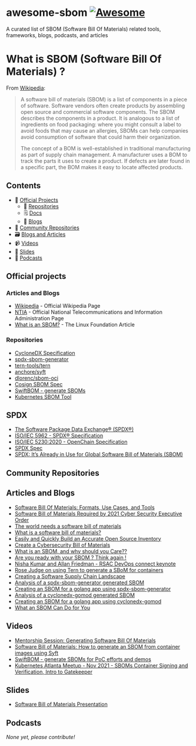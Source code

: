 # awesome-sbom [![Awesome](https://awesome.re/badge.svg)](https://awesome.re)
A curated list of SBOM (Software Bill Of Materials) related tools, frameworks, blogs, podcasts, and articles

# What is SBOM (Software Bill Of Materials) ? 
From [Wikipedia](https://en.wikipedia.org/wiki/Software_bill_of_materials):
> A software bill of materials (SBOM) is a list of components in a piece of software. Software vendors often create products by assembling open source and commercial software components. The SBOM describes the components in a product. It is analogous to a list of ingredients on food packaging: where you might consult a label to avoid foods that may cause an allergies, SBOMs can help companies avoid consumption of software that could harm their organization.
>
> The concept of a BOM is well-established in traditional manufacturing as part of supply chain management. A manufacturer uses a BOM to track the parts it uses to create a product. If defects are later found in a specific part, the BOM makes it easy to locate affected products.

## Contents

- 💼 [Official Projects](#official-projects)
    - 📂 [Repositories](#repositories)
    - 🗒️ [Docs](#docs)
    - 📰 [Blogs](#blogs-and-articles)
- 🐾 [Community Repositories](#community-repositories)
- 🗃️ [Blogs and Articles](#blogs-and-articles)
- 📹 [Videos](#videos)
- 📑 [Slides](#slides)
- 🎤 [Podcasts](#podcasts)

## Official projects

### Articles and Blogs

- [Wikipedia](https://en.wikipedia.org/wiki/Software_bill_of_materials) - Official Wikipedia Page
- [NTIA](https://www.ntia.gov/SBOM) - Official National Telecommunications and Information Administration Page
- [What is an SBOM?](https://www.linuxfoundation.org/blog/what-is-an-sbom/) - The Linux Foundation Article

### Repositories

- [CycloneDX Specification](https://github.com/CycloneDX/specification)
- [spdx-sbom-generator](https://github.com/spdx/spdx-sbom-generator)
- [tern-tools/tern](https://github.com/tern-tools/tern)
- [anchore/syft](https://github.com/anchore/syft)
- [dlorenc/sbom-oci](https://github.com/dlorenc/sbom-oci)
- [Cosign SBOM Spec](https://github.com/sigstore/cosign/blob/main/specs/SBOM_SPEC.md)
- [SwiftBOM - generate SBOMs](https://github.com/CERTCC/SBOM/tree/master/SwiftBOM)
- [Kubernetes SBOM Tool](https://sigs.k8s.io/bom)

## SPDX

- [The Software Package Data Exchange® (SPDX®)](https://spdx.dev/)
- [ISO/IEC 5962 - SPDX® Specification](https://www.iso.org/standard/81870.html)
- [ISO/IEC 5230:2020 - OpenChain Specification](https://www.iso.org/standard/81039.html)
- [SPDX Spec](https://spdx.github.io/spdx-spec/)
- [SPDX: It’s Already in Use for Global Software Bill of Materials (SBOM)](https://www.linuxfoundation.org/blog/spdx-its-already-in-use-for-global-software-bill-of-materials-sbom-and-supply-chain-security/)

## Community Repositories

## Articles and Blogs

- [Software Bill Of Materials: Formats, Use Cases, and Tools](https://fossa.com/blog/software-bill-of-materials-formats-use-cases-tools/)
- [Software Bill of Materials Required by 2021 Cyber Security Executive Order](https://fossa.com/blog/software-bill-of-materials-formats-use-cases-tools/)
- [The world needs a software bill of materials](https://news.ycombinator.com/item?id=26529619)
- [What is a software bill of materials?](https://www.synopsys.com/blogs/software-security/software-bill-of-materials-bom/)
- [Easily and Quickly Build an Accurate Open Source Inventory](https://www.revenera.com/software-composition-analysis/business-solutions/bill-of-materials.html)
- [Create a Cybersecurity Bill of Materials](https://www.promenadesoftware.com/blog/create-a-software-bill-of-materials)
- [What is an SBOM, and why should you Care??](https://boxboat.com/2021/05/12/what-is-sbom-and-why-should-you-care/)
- [Are you ready with your SBOM ? Think again !](https://nadgowdas.github.io/blog/2021/trust-sbom/)
- [Nisha Kumar and Allan Friedman - RSAC DevOps connect keynote](https://blogs.vmware.com/opensource/2021/06/15/software-bill-of-materials-and-modern-app-development-devops-connect-rsac-2021/)
- [Rose Judge on using Tern to generate a SBoM for containers](https://blogs.vmware.com/opensource/2020/08/29/rose-judge-on-tern-container-bill-of-materials/)
- [Creating a Software Supply Chain Landscape](https://zt.dev/posts/supply-chain-content-created/)
- [Analysis of a spdx-sbom-generator generated SBOM](https://zt.dev/posts/analysis-spdx-sbom-generator/)
- [Creating an SBOM for a golang app using spdx-sbom-generator](https://zt.dev/posts/creating-spdx-sbom/)
- [Analysis of a cyclonedx-gomod generated SBOM](https://zt.dev/posts/analysis-cyclonedx-gomod-sbom/)
- [Creating an SBOM for a golang app using cyclonedx-gomod](https://zt.dev/posts/creating-cyclonedx-gomod-sbom/)
- [What an SBOM Can Do for You](https://chainguard.dev/posts/2022-01-13-what-an-sbom-can-do-for-you)

## Videos

- [Mentorship Session: Generating Software Bill Of Materials](https://www.youtube.com/watch?v=EVnQ4Riecy8)
- [Software Bill of Materials: How to generate an SBOM from container images using Syft](https://www.youtube.com/watch?v=9oj3BC3vOtc)
- [SwiftBOM - generate SBOMs for PoC efforts and demos](https://youtube.com/playlist?list=PLKr8MJRsuoPHGqfcoj8auu7zax8oLRPsH)
- [Kubernetes Atlanta Meetup - Nov 2021 - SBOMs Container Signing and Verification, Intro to Gatekeeper](https://www.youtube.com/watch?v=PuTJ176djsc&t=22s)

## Slides

- [Software Bill of Materials Presentation](https://csrc.nist.gov/CSRC/media/Projects/cyber-supply-chain-risk-management/documents/SSCA/Spring_2019/8MayAM2.3_Software_Bill_of_Materials_Robert_Martin_05_08_19_clean.pdf)

## Podcasts
_None yet, please contribute!_
